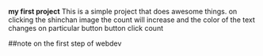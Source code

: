 **my first project**
This is a simple project that does awesome things.
on clicking the shinchan image the count will increase and the color of the text changes on particular button button click count

##note
on the first step of webdev
